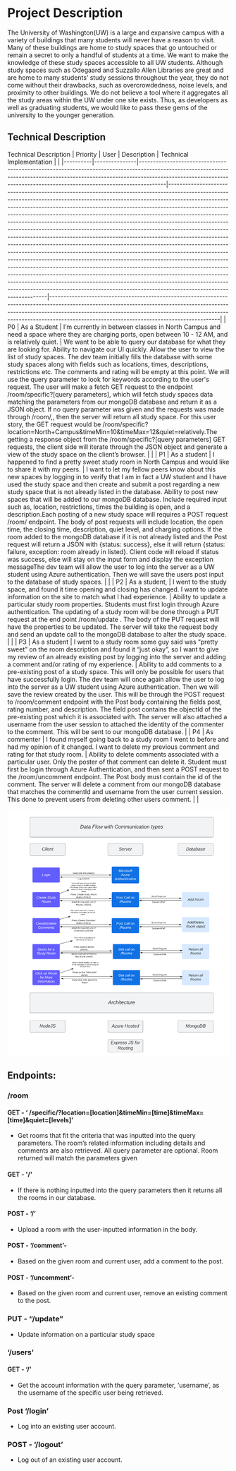 # Project Description
The University of Washington(UW) is a large and expansive campus with a variety of buildings that many students will never have a reason to visit. Many of these buildings are home to study spaces that go untouched or remain a secret to only a handful of students at a time. We want to make the knowledge of these study spaces accessible to all UW students. Although study spaces such as Odegaard and Suzzallo Allen Libraries are great and are home to many students’ study sessions throughout the year, they do not come without their drawbacks, such as overcrowdedness, noise levels, and proximity to other buildings. We do not believe a tool where it aggregates all the study areas within the UW under one site exists. Thus, as developers as well as graduating students, we would like to pass these gems of the university to the younger generation.
## Technical Description

Technical Description
| Priority | User          | Description                                                                                                                                                                                                                                       | Technical Implementation                                                                                                                                                                                                                                                                                                                                                                                                                                                                                                                                                                                                                                                                                                                                                                                                                                                                                                                                                                                                                                                                                                                                              |                                                                                                                                                                                                                                                                                                      |
|----------|---------------|---------------------------------------------------------------------------------------------------------------------------------------------------------------------------------------------------------------------------------------------------|-----------------------------------------------------------------------------------------------------------------------------------------------------------------------------------------------------------------------------------------------------------------------------------------------------------------------------------------------------------------------------------------------------------------------------------------------------------------------------------------------------------------------------------------------------------------------------------------------------------------------------------------------------------------------------------------------------------------------------------------------------------------------------------------------------------------------------------------------------------------------------------------------------------------------------------------------------------------------------------------------------------------------------------------------------------------------------------------------------------------------------------------------------------------------|------------------------------------------------------------------------------------------------------------------------------------------------------------------------------------------------------------------------------------------------------------------------------------------------------|
| P0       | As a Student  | I’m currently in between classes in North Campus and need a space where they are charging ports, open between 10 - 12 AM, and is relatively quiet.                                                                                                | We want to be able to query our database for what they are looking for. Ability to navigate our UI quickly. Allow the user to view the list of study spaces. The dev team initially fills the database with some study spaces along with fields such as locations, times, descriptions, restrictions etc. The comments and rating will be empty at this point. We will use the query parameter to look for keywords according to the user's request. The user will make a fetch GET request to the endpoint /room/specific?[query parameters], which will fetch study spaces data matching the parameters from our mongoDB database and return it as a JSON object. If no query parameter was given and the requests was made through /room/,, then the server will return all study space. For this user story, the GET request would be /room/specific?location=North+Campus&timeMin=10&timeMax=12&quiet=relatively.The getting a response object from the /room/specific?[query parameters] GET requests, the client side will iterate through the JSON object and generate a view of the study space on the client’s browser.                                     |                                                                                                                                                                                                                                                                                                      |
| P1       | As a student  | I happened to find a pretty sweet study room in North Campus and would like to share it with my peers.                                                                                                                                            | I want to let my fellow peers know about this new spaces by logging in to verify that I am in fact a UW student and I have used the study space and then create and submit a post regarding a new study space that is not already listed in the database. Ability to post new spaces that will be added to our mongoDB database. Include required input such as, location, restrictions, times the building is open, and a description.Each posting of a new study space will requires a POST request /room/ endpoint. The body of post requests will include location, the open time, the closing time, description, quiet level, and charging options. If the room added to the mongoDB database if it is not already listed and the Post request will return a JSON with {status: success}, else it will return {status: failure, exception: room already in listed}. Client code will reload if status was success, else will stay on the input form and display the exception messageThe dev team will allow the user to log into the server as a UW student using Azure authentication. Then we will save the users post input to the database of study spaces. |                                                                                                                                                                                                                                                                                                      |
| P2       | As a student, | I went to the study space, and found it time opening and closing has changed. I want to update information on the site to match what I had experience.                                                                                            | Ability to update a particular study room properties. Students must first login through Azure authentication. The updating of a study room will be done through a PUT request at the end point /room/update . The body of the PUT request will have the properties to be updated. The server will take the request body and send an update call to the mongoDB database to alter the study space.                                                                                                                                                                                                                                                                                                                                                                                                                                                                                                                                                                                                                                                                                                                                                                     |                                                                                                                                                                                                                                                                                                      |
| P3       | As a student  | I went to a study room some guy said was “pretty sweet” on the room description and found it “just okay”, so I want to give my review of an already existing post by logging into the server and adding a comment and/or rating of my experience. | Ability to add comments to a pre-existing post of a study space. This will only be possible for users that have successfully login. The dev team will once again allow the user to log into the server as a UW student using Azure authentication. Then we will save the review created by the user. This will be through the POST request to /room/comment endpoint with the Post body containing the fields post, rating number, and description. The field post contains the objectId of the pre-existing post which it is associated with. The server will also attached a username from the user session to attached the identity of the commenter to the comment. This will be sent to our mongoDB database. |
| P4       | As commenter  | I found myself going back to a study room I went to before and had my opinion of it changed. I want to delete my previous comment and rating for that study room.                                                                                 | Ability to delete comments associated with a particular user. Only the poster of that comment can delete it. Student must first be login through Azure Authentication, and then sent a POST request to the /room/uncomment endpoint. The Post body must contain the id of the comment. The server will delete a comment from our mongoDB database that matches the commentId and username from the user current session. This done to prevent users from deleting other users comment.                                                                                                                                                                                                                                                                                                                                                                                                                                                                                                                                                                                                                                                                                |                                                                                                                                                                                                                                                                                                      |

![architecture diagram](imgs/Critical-to-quality%20tree.png)

## Endpoints:
### /room
#### GET - ‘ /specific/?location=[location]&timeMin=[time]&timeMax=[time]&quiet=[levels]’
  - Get rooms that fit the criteria that was inputted into the query parameters. The room’s related information including  details and comments are also retrieved. All query parameter are optional. Room returned will match the parameters given
#### GET - '/'
  - If there is nothing inputted into the query parameters then it returns all the rooms in our database.
#### POST - ‘/’
- Upload a room with the user-inputted information in the body.
#### POST - ‘/comment’-
- Based on the given room and current user, add a comment to the post.
#### POST - ‘/uncomment’-
- Based on the given room and current user, remove an existing comment to the post.
### PUT - “/update”
- Update information on a particular study space
### ‘/users’
#### GET - ‘/’
- Get the account information with the query parameter, ‘username’, as the username of the specific user being retrieved.
### Post ‘/login’
- Log into an existing user account.
### POST - ‘/logout’
- Log out of an existing user account.

